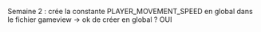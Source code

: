 Semaine 2 : crée la constante PLAYER_MOVEMENT_SPEED en global dans le fichier gameview -> ok de créer en global ? OUI